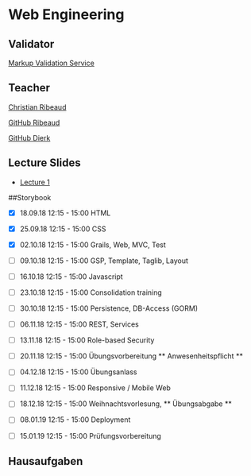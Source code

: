 # Web Engineering

## Validator
[Markup Validation Service](http://validator.w3.org)

## Teacher
[Christian Ribeaud](mailto:christian.ribeaud@fhnw.ch)

[GitHub Ribeaud](https://github.com/ribeaud/WebEngineering)

[GitHub Dierk](https://github.com/Dierk/)

## Lecture Slides
* [Lecture 1](https://ribeaud.github.io/WebEngineering/lectures/1)

##Storybook
* [x] 18.09.18 12:15 - 15:00 HTML
* [x] 25.09.18 12:15 - 15:00 CSS
* [x] 02.10.18 12:15 - 15:00 Grails, Web, MVC, Test
* [ ] 09.10.18 12:15 - 15:00 GSP, Template, Taglib, Layout
* [ ] 16.10.18 12:15 - 15:00 Javascript
* [ ] 23.10.18 12:15 - 15:00 Consolidation training
* [ ] 30.10.18 12:15 - 15:00 Persistence, DB-Access (GORM)
* [ ] 06.11.18 12:15 - 15:00 REST, Services
* [ ] 13.11.18 12:15 - 15:00 Role-based Security
* [ ] 20.11.18 12:15 - 15:00 Übungsvorbereitung ** Anwesenheitspflicht **


* [ ] 04.12.18 12:15 - 15:00 Übungsanlass
* [ ] 11.12.18 12:15 - 15:00 Responsive / Mobile Web
* [ ] 18.12.18 12:15 - 15:00 Weihnachtsvorlesung, ** Übungsabgabe **


* [ ] 08.01.19 12:15 - 15:00 Deployment
* [ ] 15.01.19 12:15 - 15:00 Prüfungsvorbereitung

## Hausaufgaben
